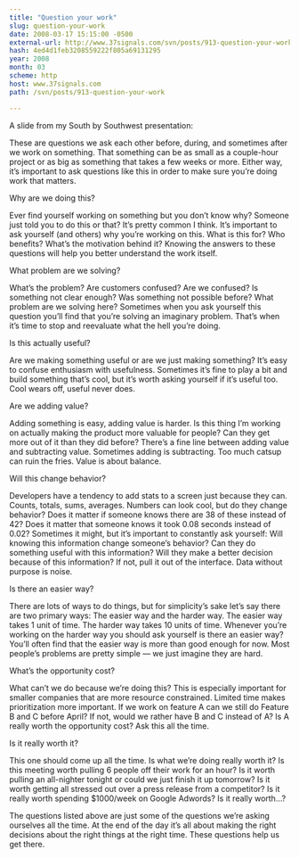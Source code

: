 ```yaml
---
title: "Question your work"
slug: question-your-work
date: 2008-03-17 15:15:00 -0500
external-url: http://www.37signals.com/svn/posts/913-question-your-work
hash: 4ed4d1feb3208559222f805a69131295
year: 2008
month: 03
scheme: http
host: www.37signals.com
path: /svn/posts/913-question-your-work

---
```


A slide from my South by Southwest presentation:







These are questions we ask each other before, during, and sometimes after we work on something. That something can be as small as a couple-hour project or as big as something that takes a few weeks or more. Either way, it’s important to ask questions like this in order to make sure you’re doing work that matters.



Why are we doing this?

Ever find yourself working on something but you don’t know why? Someone just told you to do this or that? It’s pretty common I think. It’s important to ask yourself (and others) why you’re working on this. What is this for? Who benefits? What’s the motivation behind it? Knowing the answers to these questions will help you better understand the work itself.



What problem are we solving?

What’s the problem? Are customers confused? Are we confused? Is something not clear enough? Was something not possible before? What problem are we solving here? Sometimes when you ask yourself this question you’ll find that you’re solving an imaginary problem. That’s when it’s time to stop and reevaluate what the hell you’re doing.



Is this actually useful?

Are we making something useful or are we just making something? It’s easy to confuse enthusiasm with usefulness. Sometimes it’s fine to play a bit and build something that’s cool, but it’s worth asking yourself if it’s useful too. Cool wears off, useful never does.



Are we adding value?

Adding something is easy, adding value is harder. Is this thing I’m working on actually making the product more valuable for people? Can they get more out of it than they did before? There’s a fine line between adding value and subtracting value. Sometimes adding is subtracting. Too much catsup can ruin the fries. Value is about balance.



Will this change behavior?

Developers have a tendency to add stats to a screen just because they can. Counts, totals, sums, averages. Numbers can look cool, but do they change behavior? Does it matter if someone knows there are 38 of these instead of 42? Does it matter that someone knows it took 0.08 seconds instead of 0.02? Sometimes it might, but it’s important to constantly ask yourself: Will knowing this information change someone’s behavior? Can they do something useful with this information? Will they make a better decision because of this information? If not, pull it out of the interface. Data without purpose is noise.



Is there an easier way?

There are lots of ways to do things, but for simplicity’s sake let’s say there are two primary ways: The easier way and the harder way. The easier way takes 1 unit of time. The harder way takes 10 units of time. Whenever you’re working on the harder way you should ask yourself is there an easier way? You’ll often find that the easier way is more than good enough for now. Most people’s problems are pretty simple — we just imagine they are hard.



What’s the opportunity cost?

What can’t we do because we’re doing this? This is especially important for smaller companies that are more resource constrained. Limited time makes prioritization more important. If we work on feature A can we still do Feature B and C before April? If not, would we rather have B and C instead of A? Is A really worth the opportunity cost? Ask this all the time.



Is it really worth it?

This one should come up all the time. Is what we’re doing really worth it? Is this meeting worth pulling 6 people off their work for an hour? Is it worth pulling an all-nighter tonight or could we just finish it up tomorrow? Is it worth getting all stressed out over a press release from a competitor? Is it really worth spending $1000/week on Google Adwords? Is it really worth…?



The questions listed above are just some of the questions we’re asking ourselves all the time. At the end of the day it’s all about making the right decisions about the right things at the right time. These questions help us get there.



  

